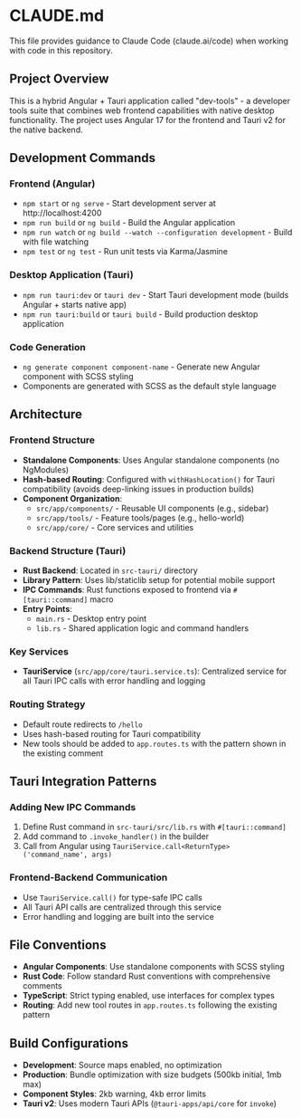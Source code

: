 # CLAUDE.md

This file provides guidance to Claude Code (claude.ai/code) when working with code in this repository.

## Project Overview

This is a hybrid Angular + Tauri application called "dev-tools" - a developer tools suite that combines web frontend capabilities with native desktop functionality. The project uses Angular 17 for the frontend and Tauri v2 for the native backend.

## Development Commands

### Frontend (Angular)
- `npm start` or `ng serve` - Start development server at http://localhost:4200
- `npm run build` or `ng build` - Build the Angular application
- `npm run watch` or `ng build --watch --configuration development` - Build with file watching
- `npm test` or `ng test` - Run unit tests via Karma/Jasmine

### Desktop Application (Tauri)
- `npm run tauri:dev` or `tauri dev` - Start Tauri development mode (builds Angular + starts native app)
- `npm run tauri:build` or `tauri build` - Build production desktop application

### Code Generation
- `ng generate component component-name` - Generate new Angular component with SCSS styling
- Components are generated with SCSS as the default style language

## Architecture

### Frontend Structure
- **Standalone Components**: Uses Angular standalone components (no NgModules)
- **Hash-based Routing**: Configured with `withHashLocation()` for Tauri compatibility (avoids deep-linking issues in production builds)
- **Component Organization**:
  - `src/app/components/` - Reusable UI components (e.g., sidebar)
  - `src/app/tools/` - Feature tools/pages (e.g., hello-world)
  - `src/app/core/` - Core services and utilities

### Backend Structure (Tauri)
- **Rust Backend**: Located in `src-tauri/` directory
- **Library Pattern**: Uses lib/staticlib setup for potential mobile support
- **IPC Commands**: Rust functions exposed to frontend via `#[tauri::command]` macro
- **Entry Points**:
  - `main.rs` - Desktop entry point
  - `lib.rs` - Shared application logic and command handlers

### Key Services
- **TauriService** (`src/app/core/tauri.service.ts`): Centralized service for all Tauri IPC calls with error handling and logging

### Routing Strategy
- Default route redirects to `/hello`
- Uses hash-based routing for Tauri compatibility
- New tools should be added to `app.routes.ts` with the pattern shown in the existing comment

## Tauri Integration Patterns

### Adding New IPC Commands
1. Define Rust command in `src-tauri/src/lib.rs` with `#[tauri::command]`
2. Add command to `.invoke_handler()` in the builder
3. Call from Angular using `TauriService.call<ReturnType>('command_name', args)`

### Frontend-Backend Communication
- Use `TauriService.call()` for type-safe IPC calls
- All Tauri API calls are centralized through this service
- Error handling and logging are built into the service

## File Conventions

- **Angular Components**: Use standalone components with SCSS styling
- **Rust Code**: Follow standard Rust conventions with comprehensive comments
- **TypeScript**: Strict typing enabled, use interfaces for complex types
- **Routing**: Add new tool routes in `app.routes.ts` following the existing pattern

## Build Configurations

- **Development**: Source maps enabled, no optimization
- **Production**: Bundle optimization with size budgets (500kb initial, 1mb max)
- **Component Styles**: 2kb warning, 4kb error limits
- **Tauri v2**: Uses modern Tauri APIs (`@tauri-apps/api/core` for `invoke`)
